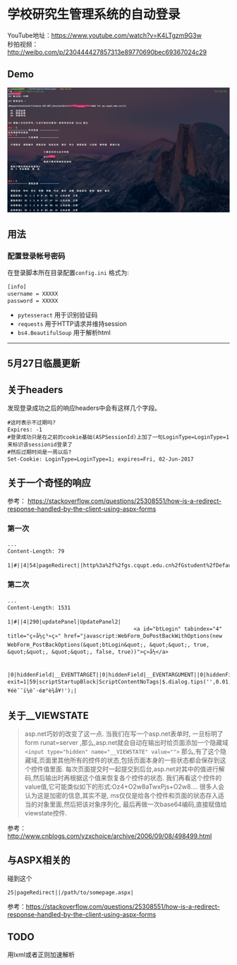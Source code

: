 # 学校研究生管理系统的自动登录
YouTube地址：https://www.youtube.com/watch?v=K4LTgzm9G3w </br>
秒拍视频：http://weibo.com/p/230444427857313e89770690bec69367024c29 </br>

## Demo
![](img/dev-v2.5-demo.png)

## 用法
### 配置登录帐号密码
在登录脚本所在目录配置`config.ini`  格式为: </br>
```
[info]
username = XXXXX
password = XXXXX
```

- `pytesseract` 用于识别验证码
- `requests` 用于HTTP请求并维持session
- `bs4.BeautifulSoup` 用于解析html
----------
5月27日临晨更新
----------
## 关于headers
发现登录成功之后的响应headers中会有这样几个字段。
```
#这时表示不过期吗?
Expires: -1
#登录成功只是在之前的cookie基础(ASPSessionId)上加了一句LoginType=LoginType=1来标识该sessionid登录了
#然后过期时间是一周以后?
Set-Cookie: LoginType=LoginType=1; expires=Fri, 02-Jun-2017
```
## 关于一个奇怪的响应
参考：
https://stackoverflow.com/questions/25308551/how-is-a-redirect-response-handled-by-the-client-using-aspx-forms
### 第一次
```
...
Content-Length: 79

1|#||4|54|pageRedirect||http%3a%2f%2fgs.cqupt.edu.cn%2fGstudent%2fDefault.aspx|
```
### 第二次
```
...
Content-Length: 1531

1|#||4|290|updatePanel|UpdatePanel2|
                                        <a id="btLogin" tabindex="4" title="ç»å½ç³»ç»" href="javascript:WebForm_DoPostBackWithOptions(new WebForm_PostBackOptions(&quot;btLogin&quot;, &quot;&quot;, true, &quot;&quot;, &quot;&quot;, false, true))">ç»å½</a>
					 
					                                     |0|hiddenField|__EVENTTARGET||0|hiddenField|__EVENTARGUMENT||0|hiddenField|__LASTFOCUS||364|hiddenField|__VIEWSTATE|/wEPDwULLTEyODk3MDA4NTUPZBYCAgMPZBYGAg0PZBYCZg9kFgICAQ8PFgIeCEltYWdlVXJsBSt+L1B1YmxpYy9WYWxpZGF0ZUNvZGUuYXNweD9pbWFnZT0xNzQ2NjYyMjUxZGQCEQ9kFgJmD2QWAgIBDxBkZBYBZmQCFQ9kFgJmD2QWAgIBDw8WAh4LTmF2aWdhdGVVcmwFLX4vUHVibGljL0VtYWlsR2V0UGFzc3dkLmFzcHg/RUlEPTA3TkF5QmU1MVNBPWRkGAEFHl9fQ29udHJvbHNSZXF1aXJlUG9zdEJhY2tLZXlfXxYBBQ1WYWxpZGF0ZUltYWdl7QBC+8lMZBwAII4oW0QYB9JCV0Y=|8|hiddenField|__VIEWSTATEGENERATOR|7A1355CA|248|hiddenField|__EVENTVALIDATION|/wEdAAp8qhZyYKwH4YbGWObE+0k/tBkakX23YAyFtnbSLK+q20dSwSl9T9cYdvdEUMk3rEUGvkTgTBH+3oFe+9r/kbESVLz6L5LCYFLkJ6flg//uC0CspgRGmYFcPa3w4gGjNaKVioSYXqFJqLjqkAs5cE0jVpUE8Nw3L5jC2NzwKhaAPrhUk8uaMwhBuFwcS/2JHqdHIAvyK8Ja/XfFTm2/DJ2D8KUpwz0gDkTGG6MTaAwiR6BXBkE=|0|asyncPostBackControlIDs|||0|postBackControlIDs|||59|updatePanelIDs||tUpdatePanel1,,tUpdatePanel3,,tUpdatePanel2,,tUpdatePanel4,|0|childUpdatePanelIDs|||13|panelsToRefreshIDs||UpdatePanel2,|2|asyncPostBackTimeout||90|23|formAction||./UserLogin.aspx?exit=1|59|scriptStartupBlock|ScriptContentNoTags|$.dialog.tips('',0.01,'');$.dialog.alert('éªè¯ç è¾å¥éè¯¯ï¼è¯·éæ°è¾å¥!');|
```
## 关于__VIEWSTATE
> asp.net巧妙的改变了这一点. 当我们在写一个asp.net表单时, 一旦标明了 form runat=server ,那么,asp.net就会自动在输出时给页面添加一个隐藏域
> ```<input type="hidden" name="__VIEWSTATE" value="">```
> 那么,有了这个隐藏域,页面里其他所有的控件的状态,包括页面本身的一些状态都会保存到这个控件值里面. 每次页面提交时一起提交到后台,asp.net对其中的值进行解码,然后输出时再根据这个值来恢复各个控件的状态. 我们再看这个控件的value值,它可能类似如下的形式:Oz4+O2w8aTwxPjs+O2w8.... 
> 很多人会认为这是加密的信息,其实不是, ms仅仅是给各个控件和页面的状态存入适当的对象里面,然后把该对象序列化, 最后再做一次base64编码,直接赋值给viewstate控件.


参考：
http://www.cnblogs.com/yzxchoice/archive/2006/09/08/498499.html

## 与ASPX相关的
碰到这个
```
25|pageRedirect||/path/to/somepage.aspx| 
```
参考：https://stackoverflow.com/questions/25308551/how-is-a-redirect-response-handled-by-the-client-using-aspx-forms
## TODO
用lxml或者正则加速解析
